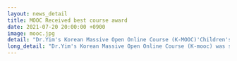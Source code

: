 ```yaml
---
layout: news_detail
title: MOOC Received best course award 
date: 2021-07-20 20:00:00 +0900
image: mooc.jpg
detail: "Dr.Yim's Korean Massive Open Online Course (K-MOOC)'Children's outstanding language learning abilities-approach from bilinguals' was selected as an excellent course and was awarded the 'Blue Ribbon' again!"
long_detail: "Dr.Yim's Korean Massive Open Online Course (K-mooc) was selected as an excellent course and was awarded the 'Blue Ribbon' again! http://www.ewha.ac.kr/ewha/news/ewha-news.do?mode=view&articleNo=329244"
---
```


